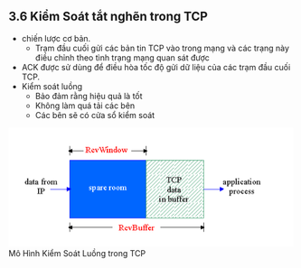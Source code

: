 ## 3.6 Kiểm Soát tắt nghẽn trong TCP 
- chiến lược cơ bản.
    + Trạm đầu cuối gửi các bản tin TCP vào trong mạng và các trạng này điều chỉnh theo tình trạng mạng quan sát được
- ACK được sử dùng để điều hòa tốc độ gửi dữ liệu của các trạm đầu cuối TCP.
- Kiểm soát luồng
    + Bảo đảm rằng hiệu quả là tốt
    + Không làm quá tải các bên
    + Các bên sẽ có cửa sổ kiểm soát
<img src="../../jmg/kiemsoatluongTCP.PNG">
             Mô Hình Kiểm Soát Luồng trong TCP
